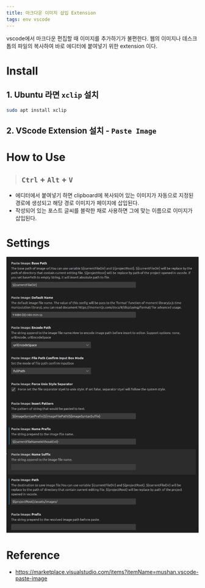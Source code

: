 ```yaml
---
title: 마크다운 이미지 삽입 Extension
tags: env vscode
---
```


vscode에서 마크다운 편집할 때 이미지를 추가하기가 불편한다. 웹의 이미지나 데스크톱의 파일의 복사하여 바로 에디터에 붙여넣기 위한 extension 이다.

# Install

## 1. Ubuntu 라면 `xclip` 설치

```sh
sudo apt install xclip
```

## 2. VScode Extension 설치 - `Paste Image`

# How to Use

> ## `Ctrl` + `Alt` + `V` 

- 에디터에서 붙여넣기 하면 clipboard에 복사되어 있는 이미지가 자동으로 지정된 경로에 생성되고 해당 경로 이미지가 페이지에 삽입된다.
- 작성되어 있는 포스트 글씨를 블락한 채로 사용하면 그에 맞는 이름으로 이미지가 삽입된다.

# Settings

![](../assets/images/2021-09-04-vscode-paste-image-settings.png)

# Reference

- https://marketplace.visualstudio.com/items?itemName=mushan.vscode-paste-image
  
